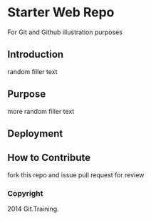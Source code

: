 # Starter Web Repo

For Git and Github illustration purposes

## Introduction
random filler text
## Purpose
more random filler text
## Deployment

## How to Contribute
fork this repo and issue pull request for review
### Copyright
2014 Git.Training.